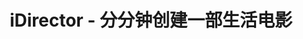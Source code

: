 ---
description: 将照片生成视频，还可以配音。
layout: post
results:
- primaryGenreName: Photo & Video
  version: '1.0.0'
  artworkUrl100: http://a1683.phobos.apple.com/us/r30/Purple6/v4/2c/fb/b6/2cfbb666-3df8-1227-6b38-192eb79a287c/mzl.hxweckal.png
  trackViewUrl: https://itunes.apple.com/cn/app/idirector-fen-fen-zhong-chuang/id677635257?mt=8&uo=4
  artworkUrl60: http://a1006.phobos.apple.com/us/r30/Purple/v4/e9/3d/fd/e93dfdde-df9a-eefa-3cd6-900cf8ea6ee2/Icon.png
  userRatingCountForCurrentVersion: 9
  sellerName: The Nanjing MiFeng Information Technology Co., Ltd.
  supportedDevices:
  - iPadMini
  - iPhone4
  - iPodTouchFifthGen
  - iPhone4S
  - iPadThirdGen
  - iPhone5c
  - iPodTouchourthGen
  - iPad23G
  - iPhone5s
  - iPadMini4G
  - iPadThirdGen4G
  - iPad2Wifi
  - iPadFourthGen4G
  - iPhone-3GS
  - iPadFourthGen
  - iPhone5
  genres:
  - 摄影与录像
  - 工具
  trackName: iDirector - 分分钟创建一部生活电影
  description: '分分钟创建一部生活电影！

    iDirector用闪电般的速度，将沉睡在相册中的照片变得会动会说话，将过去的生活片段，连接成一部充满动感的电影。

    立即行动起来，和家人、朋友和你的小伙伴们分享精彩的生活。


    从相册选择精彩的照片，一键生成电影。

    对着图片录制旁白，让每个图片会说话。

    直接拖拽就可以新增、删除和排序。

    选择你手机里最爱的歌作为背景音乐。

    支持导出高清格式，电脑播放或投影。

    分享到Youtube，与世界分享精彩。'
  price: 0
  trackId: 677635257
  releaseDate: '2013-09-02T11:04:46Z'
  screenshotUrls:
  - http://a4.mzstatic.com/us/r30/Purple6/v4/89/09/ce/8909ceda-3b04-b2de-d64e-462bacf4fb37/screen1136x1136.jpeg
  - http://a3.mzstatic.com/us/r30/Purple6/v4/59/b9/90/59b99077-6a4d-35e3-f77f-c6857b161d9d/screen1136x1136.jpeg
  - http://a4.mzstatic.com/us/r30/Purple6/v4/6a/a2/39/6aa239f1-f91a-bcc4-dfde-2bfd4f51ad63/screen1136x1136.jpeg
  - http://a3.mzstatic.com/us/r30/Purple4/v4/b1/f8/52/b1f85271-887b-b9b9-b9d5-e2e35fefdd9f/screen1136x1136.jpeg
  - http://a2.mzstatic.com/us/r30/Purple6/v4/d6/13/1c/d6131c84-81a6-7908-05ac-204f86e63366/screen1136x1136.jpeg
  artistViewUrl: https://itunes.apple.com/cn/artist/nanjing-mifeng-information/id551317677?uo=4
  primaryGenreId: 6008
  userRatingCount: 9
  averageUserRatingForCurrentVersion: 4.5
  kind: software
  fileSizeBytes: '9939488'
  bundleId: com.edizhu.iDirector
  sellerUrl: http://www.edizhu.com/go/idirector
  trackContentRating: 4+
  artistName: The Nanjing MiFeng Information Technology Co., Ltd.
  trackCensoredName: iDirector - 分分钟创建一部生活电影
  isGameCenterEnabled: false
  contentAdvisoryRating: 4+
  languageCodesISO2A:
  - EN
  - ZH
  - ZH
  averageUserRating: 4.5
  features: &a []
  wrapperType: software
  artworkUrl512: http://a1683.phobos.apple.com/us/r30/Purple6/v4/2c/fb/b6/2cfbb666-3df8-1227-6b38-192eb79a287c/mzl.hxweckal.png
  formattedPrice: 免费
  artistId: 551317677
  genreIds:
  - '6008'
  - '6002'
  currency: CNY
  ipadScreenshotUrls: *a
category: 摄影与录像
tags: tag1
resultCount: 1
title: iDirector - 分分钟创建一部生活电影

---
